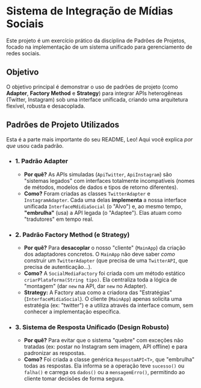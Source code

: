 # Sistema de Integração de Mídias Sociais

Este projeto é um exercício prático da disciplina de Padrões de Projetos, focado na implementação de um sistema unificado para gerenciamento de redes sociais.

## Objetivo

O objetivo principal é demonstrar o uso de padrões de projeto (como **Adapter**, **Factory Method** e **Strategy**) para integrar APIs heterogêneas (Twitter, Instagram) sob uma interface unificada, criando uma arquitetura flexível, robusta e desacoplada.

## Padrões de Projeto Utilizados

Esta é a parte mais importante do seu README, Leo! Aqui você explica *por que* usou cada padrão.

* ### 1. Padrão Adapter
    * **Por quê?** As APIs simuladas (`ApiTwitter`, `ApiInstagram`) são "sistemas legados" com interfaces totalmente incompatíveis (nomes de métodos, modelos de dados e tipos de retorno diferentes).
    * **Como?** Foram criadas as classes `TwitterAdapter` e `InstagramAdapter`. Cada uma delas **implementa** a nossa interface unificada `InterfaceMdidiaSocial` (o "Alvo") e, ao mesmo tempo, **"embrulha"** (usa) a API legada (o "Adaptee"). Elas atuam como "tradutores" em tempo real.

* ### 2. Padrão Factory Method (e Strategy)
    * **Por quê?** Para **desacoplar** o nosso "cliente" (`MainApp`) da criação dos adaptadores concretos. O `MainApp` não deve saber *como* construir um `TwitterAdapter` (que precisa de uma `TwitterAPI`, que precisa de autenticação...).
    * **Como?** A `SocialMediaFactory` foi criada com um método estático `criarPlataforma(String tipo)`. Ela centraliza toda a lógica de "montagem" (dar `new` na API, dar `new` no Adapter).
    * **Strategy:** A Factory atua como a criadora das "Estratégias" (`InterfaceMidiaSocial`). O cliente (`MainApp`) apenas solicita uma estratégia (ex: "twitter") e a utiliza através da interface comum, sem conhecer a implementação específica.

* ### 3. Sistema de Resposta Unificado (Design Robusto)
    * **Por quê?** Para evitar que o sistema "quebre" com exceções não tratadas (ex: postar no Instagram sem imagem, API offline) e para padronizar as respostas.
    * **Como?** Foi criada a classe genérica `RespostaAPI<T>`, que "embrulha" todas as respostas. Ela informa se a operação teve `sucesso()` ou `falha()` e carrega os `dados()` ou a `mensagemErro()`, permitindo ao cliente tomar decisões de forma segura.
